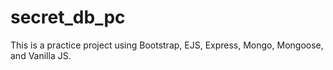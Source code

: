 # secret_db_pc

This is a practice project using Bootstrap, EJS, Express, Mongo, Mongoose, and Vanilla JS.
